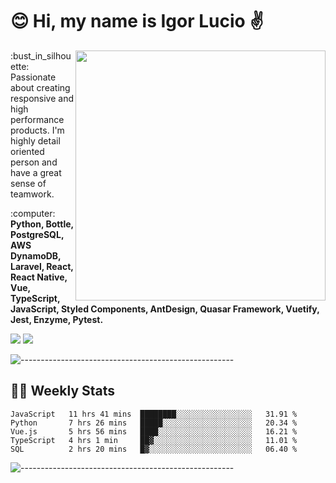 # :blush: Hi, my name is Igor Lucio :v:

<img src="https://github-readme-stats.vercel.app/api?username=iguit0&show_icons=true&count_private=true&theme=tokyonight" min-width="400px" max-width="400px" width="400px" align="right" />

<p align="left"> 
  :bust_in_silhouette: Passionate about creating responsive and high performance products.
  I'm highly detail oriented person and have a great sense of teamwork.
</p>

<p align="left">
  :computer: <strong>Python, Bottle, PostgreSQL, AWS DynamoDB, Laravel, React, React Native, Vue, TypeScript, JavaScript, Styled Components, AntDesign, Quasar Framework, Vuetify, Jest, Enzyme, Pytest.</strong>
</p>

<p align="left">
  <a href="https://www.linkedin.com/in/igor-lucio-alves" target="_blank" rel="noopener noreferrer" alt="Linkedin">
  <img src="https://img.shields.io/badge/LinkedIn-0077B5?style=for-the-badge&logo=linkedin&logoColor=white" /></a>

  <a href="https://t.me/iguit0" target="_blank" rel="noopener noreferrer" alt="Telegram">
  <img src="https://img.shields.io/badge/Telegram-2CA5E0?style=for-the-badge&logo=telegram&logoColor=white" /></a>
</p>

![-----------------------------------------------------](https://raw.githubusercontent.com/andreasbm/readme/master/assets/lines/aqua.png)

## :man_technologist: Weekly Stats
<!--START_SECTION:waka-->
```text
JavaScript   11 hrs 41 mins  ████████░░░░░░░░░░░░░░░░░   31.91 % 
Python       7 hrs 26 mins   █████░░░░░░░░░░░░░░░░░░░░   20.34 % 
Vue.js       5 hrs 56 mins   ████░░░░░░░░░░░░░░░░░░░░░   16.21 % 
TypeScript   4 hrs 1 min     ██▓░░░░░░░░░░░░░░░░░░░░░░   11.01 % 
SQL          2 hrs 20 mins   █▓░░░░░░░░░░░░░░░░░░░░░░░   06.40 % 
```
<!--END_SECTION:waka-->
![-----------------------------------------------------](https://raw.githubusercontent.com/andreasbm/readme/master/assets/lines/aqua.png)

